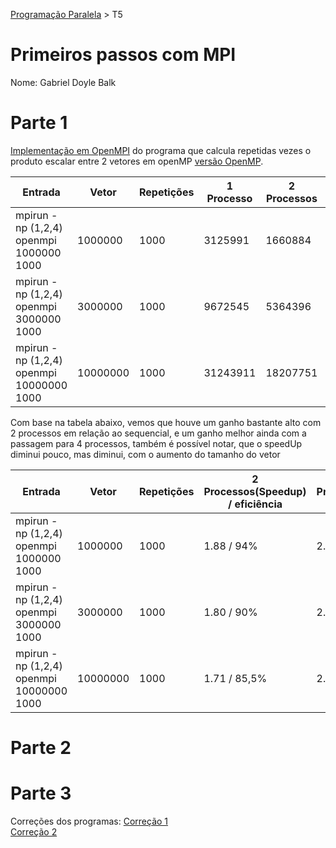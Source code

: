 [Programação Paralela](https://github.com/AndreaInfUFSM/elc139-2019a) > T5

# Primeiros passos com MPI

Nome: Gabriel Doyle Balk

# Parte 1

[Implementação em OpenMPI](openmpi.c) do programa que calcula repetidas vezes o produto escalar entre 2 vetores em openMP [versão OpenMP](https://github.com/doyleSM/elc139-2019a/blob/master/trabalhos/t2/openmp/openmp.c).

| Entrada                                  | Vetor    | Repetições | 1 Processo | 2 Processos | 4 Processos |
| ---------------------------------------- | -------- | ---------- | ---------- | ----------- | ----------- |
| mpirun -np (1,2,4) openmpi 1000000 1000  | 1000000  | 1000       | 3125991    | 1660884     | 1338731     |
| mpirun -np (1,2,4) openmpi 3000000 1000  | 3000000  | 1000       | 9672545    | 5364396     | 4297139     |
| mpirun -np (1,2,4) openmpi 10000000 1000 | 10000000 | 1000       | 31243911   | 18207751    | 14653807    |

Com base na tabela abaixo, vemos que houve um ganho bastante alto com 2 processos em relação ao sequencial, e um ganho melhor ainda com a passagem para 4 processos, também é possível notar, que o speedUp diminui pouco, mas diminui, com o aumento do tamanho do vetor

| Entrada                                  | Vetor    | Repetições | 2 Processos(Speedup) / eficiência | 4 Processos(Speedup) / eficiência |
| ---------------------------------------- | -------- | ---------- | --------------------------------- | --------------------------------- |
| mpirun -np (1,2,4) openmpi 1000000 1000  | 1000000  | 1000       | 1.88 / 94%                        | 2.33 / 58%                        |
| mpirun -np (1,2,4) openmpi 3000000 1000  | 3000000  | 1000       | 1.80 / 90%                        | 2.25 / 56,25%                     |
| mpirun -np (1,2,4) openmpi 10000000 1000 | 10000000 | 1000       | 1.71 / 85,5%                      | 2.13 / 53,25%                     |

# Parte 2

# Parte 3

Correções dos programas:
[Correção 1](mpi_corrigido1.c)<br/>
[Correção 2](mpi_corrigido2.c)

<!--
# Resultados

Os resultados do speedup e da eficiência podem ser encontrados nas tabelas abaixo:

[tabela](TabelaPar1.md) de comparação fractalpar1.cpp<br/>
[tabela](TabelaPar2.md) de comparação fractalpar2.cpp
-->
